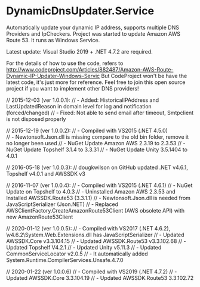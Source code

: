 # DynamicDnsUpdater.Service
Automatically update your dynamic IP address, supports multiple DNS Providers and IpCheckers. Project was started to update Amazon AWS Route 53. It runs as Windows Service.  

Latest update: Visual Studio 2019 + .NET 4.7.2 are required. 

For the details of how to use the code, refers to http://www.codeproject.com/Articles/882487/Amazon-AWS-Route-Dynamic-IP-Updater-Windows-Servic
But CodeProject won't be have the latest code, it's just more for reference.  Feel free to join this open source project if you want to implement other DNS providers! 


// 2015-12-03 (ver 1.0.0.1): 
// - Added: HistoricalIPAddress and LastUpdatedReason in domain level for log and notification (forced/changed)
// - Fixed: Not able to send email after timeout, Smtpclient is not disposed properly

// 2015-12-19 (ver 1.0.0.2):
// - Compiled with VS2015 (.NET 4.5.0)  
// - Newtonsoft.Json.dll is missing compare to the old bin folder, remove it no longer been used
// - NuGet Update Amazon AWS 2.3.19 to 2.3.53
// - NuGet Update Topshelf 3.1.4 to 3.3.31
// - NuGet Update Unity 3.5.1404 to 4.0.1

// 2016-05-18 (ver 1.0.0.3):
// dougkwilson on GitHub updated .NET v4.6.1, Topshelf v4.0.1 and AWSSDK v3

// 2016-11-07 (ver 1.0.0.4):
// - Compiled with VS2015 (.NET 4.6.1)
// - NuGet Update on Topshelf to 4.0.3
// - Uninstalled Amazon AWS 2.3.53 and Installed AWSSDK.Route53 (3.3.1.1)
// - Newtonsoft.Json.dll is needed from JavaScriptSerializer (Json.NET)
// - Replaced AWSClientFactory.CreateAmazonRoute53Client (AWS obsolete API) with new AmazonRoute53Client

// 2020-01-12 (ver 1.0.0.5):
// - Compiled with VS2017 (.NET 4.6.2), \v4.6.2\System.Web.Extensions.dll has JavaScriptSerializer
// - Updated AWSSDK.Core v3.3.104.15
// - Updated AWSSDK.Route53 v3.3.102.68
// - Updated Topshelf V4.2.1
// - Updated Unity v5.11.3
// - Updated CommonServiceLocator v2.0.5
// - It automatically added System.Runtime.CompilerServices.Unsafe.4.7.0

// 2020-01-22 (ver 1.0.0.6)
// - Compiled with VS2019 (.NET 4.7.2)
// - Updated AWSSDK.Core 3.3.104.19
// - Updated AWSSDK.Route53 3.3.102.72
